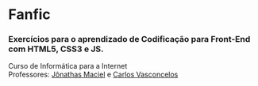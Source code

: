 # Fanfic
### Exercícios para o aprendizado de Codificação para Front-End com HTML5, CSS3 e JS.

Curso de Informática para a Internet <br>
Professores: <a href ="https://github.com/Jonathasmaciel">Jônathas Maciel</a> e <a href ="https://github.com/carloswvas">Carlos Vasconcelos</a>
